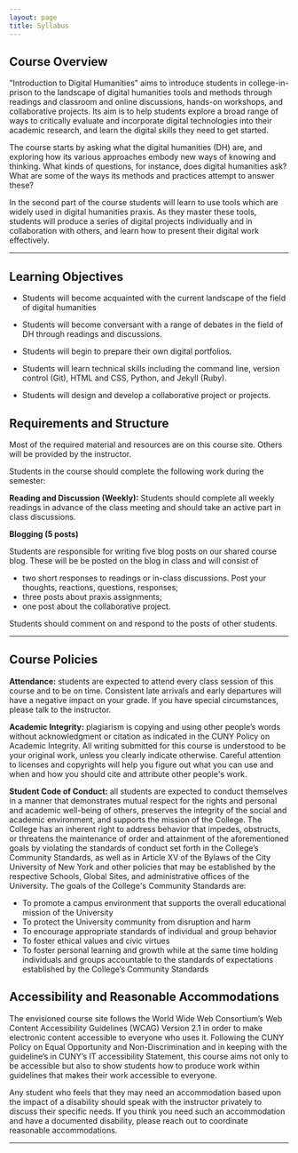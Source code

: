 ```yaml
---
layout: page
title: Syllabus
---
```


## Course Overview

"Introduction to Digital Humanities" aims to introduce students in college-in-prison to the landscape of digital humanities tools and methods through readings and classroom and online discussions, hands-on workshops, and collaborative projects. Its aim is to help students explore a broad range of ways to critically evaluate and incorporate digital technologies into their academic research, and learn the digital skills they need to get started.

The course starts by asking what the digital humanities (DH) are, and exploring how its various approaches embody new ways of knowing and thinking. What kinds of questions, for instance, does digital humanities ask? What are some of the ways its methods and practices attempt to answer these?

In the second part of the course students will learn to use tools which are widely used in digital humanities praxis. As they master these tools, students will produce a series of digital projects individually and in collaboration with others, and learn how to present their digital work effectively.

---

## Learning Objectives

- Students will become acquainted with the current landscape of the field of digital humanities

- Students will become conversant with a range of debates in the field of DH through readings and discussions.

- Students will begin to prepare their own digital portfolios.

- Students will learn technical skills including the command line, version control (Git), HTML and CSS, Python, and Jekyll (Ruby).

- Students will design and develop a collaborative project or projects.

## Requirements and Structure

Most of the required material and resources are on this course site. Others will be provided by the instructor.

Students in the course should complete the following work during the semester:

**Reading and Discussion (Weekly):** Students should complete all weekly readings in advance of the class meeting and should take an active part in class discussions.

**Blogging (5 posts)**

Students are responsible for writing five blog posts on our shared course blog. These will be be posted on the blog in class and will consist of

- two short responses to readings or in-class discussions. Post your thoughts, reactions, questions, responses;
- three posts about praxis assignments;
- one post about the collaborative project.

Students should comment on and respond to the posts of other students.

---

## Course Policies

**Attendance:** students are expected to attend every class session of this course and to be on time. Consistent late arrivals and early departures will have a negative impact on your grade. If you have special circumstances, please talk to the instructor.

**Academic Integrity:** plagiarism is copying and using other people’s words without  acknowledgment or citation as indicated in the CUNY Policy on Academic Integrity. All writing submitted for this course is understood to be your original work, unless you clearly indicate otherwise. Careful attention to licenses and copyrights will help you figure out what you can use and when and how you should cite and attribute other people's work.

**Student Code of Conduct:** all students are expected to conduct themselves in a manner that demonstrates mutual respect for the rights and personal and academic well-being of others, preserves the integrity of the social and academic environment, and supports the mission of the College. The College has an inherent right to address behavior that impedes, obstructs, or threatens the maintenance of order and attainment of the aforementioned goals by violating the standards of conduct set forth in the College’s Community Standards, as well as in Article XV of the Bylaws of the City University of New York and other policies that may be established by the respective Schools, Global Sites, and administrative offices of the University. The goals of the College's Community Standards are:

- To promote a campus environment that supports the overall educational mission of the University
- To protect the University community from disruption and harm
- To encourage appropriate standards of individual and group behavior
- To foster ethical values and civic virtues
- To foster personal learning and growth while at the same time holding individuals and groups accountable to the standards of expectations established by the College’s Community Standards

## Accessibility and Reasonable Accommodations

The envisioned course site follows the World Wide Web Consortium’s Web Content Accessibility Guidelines (WCAG) Version 2.1 in order to make electronic content accessible to everyone who uses it. Following the CUNY Policy on Equal Opportunity and Non-Discrimination and in keeping with the guideline’s in CUNY’s IT accessibility Statement, this course aims not only to be accessible but also to show students how to produce work within guidelines that makes their work accessible to everyone.

Any student who feels that they may need an accommodation based upon the impact of a disability should speak with the instructor privately to discuss their specific needs. If you think you need such an accommodation and have a documented disability, please reach out to coordinate reasonable accommodations.

---
